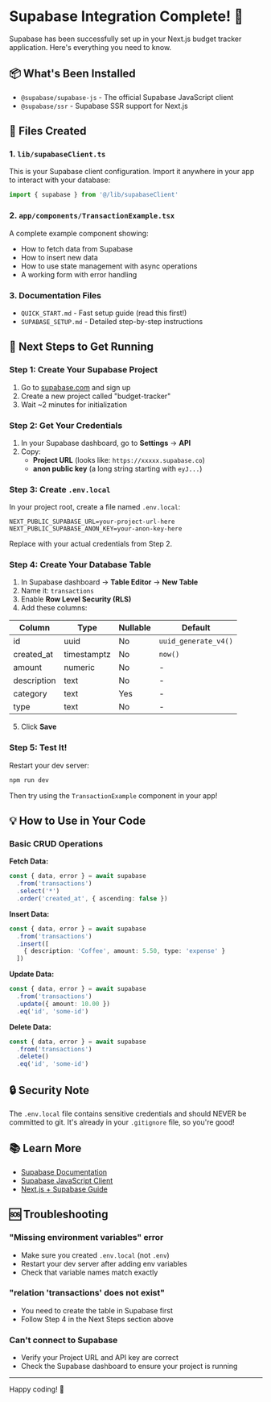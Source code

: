 # Supabase Integration Complete! 🎉

Supabase has been successfully set up in your Next.js budget tracker application. Here's everything you need to know.

## 📦 What's Been Installed

- `@supabase/supabase-js` - The official Supabase JavaScript client
- `@supabase/ssr` - Supabase SSR support for Next.js

## 📁 Files Created

### 1. `lib/supabaseClient.ts`
This is your Supabase client configuration. Import it anywhere in your app to interact with your database:

```typescript
import { supabase } from '@/lib/supabaseClient'
```

### 2. `app/components/TransactionExample.tsx`
A complete example component showing:
- How to fetch data from Supabase
- How to insert new data
- How to use state management with async operations
- A working form with error handling

### 3. Documentation Files
- `QUICK_START.md` - Fast setup guide (read this first!)
- `SUPABASE_SETUP.md` - Detailed step-by-step instructions

## 🚀 Next Steps to Get Running

### Step 1: Create Your Supabase Project
1. Go to [supabase.com](https://supabase.com) and sign up
2. Create a new project called "budget-tracker"
3. Wait ~2 minutes for initialization

### Step 2: Get Your Credentials
1. In your Supabase dashboard, go to **Settings** → **API**
2. Copy:
   - **Project URL** (looks like: `https://xxxxx.supabase.co`)
   - **anon public key** (a long string starting with `eyJ...`)

### Step 3: Create `.env.local`
In your project root, create a file named `.env.local`:

```env
NEXT_PUBLIC_SUPABASE_URL=your-project-url-here
NEXT_PUBLIC_SUPABASE_ANON_KEY=your-anon-key-here
```

Replace with your actual credentials from Step 2.

### Step 4: Create Your Database Table
1. In Supabase dashboard → **Table Editor** → **New Table**
2. Name it: `transactions`
3. Enable **Row Level Security (RLS)**
4. Add these columns:

| Column | Type | Nullable | Default |
|--------|------|----------|---------|
| id | uuid | No | `uuid_generate_v4()` |
| created_at | timestamptz | No | `now()` |
| amount | numeric | No | - |
| description | text | No | - |
| category | text | Yes | - |
| type | text | No | - |

5. Click **Save**

### Step 5: Test It!
Restart your dev server:
```bash
npm run dev
```

Then try using the `TransactionExample` component in your app!

## 💡 How to Use in Your Code

### Basic CRUD Operations

**Fetch Data:**
```typescript
const { data, error } = await supabase
  .from('transactions')
  .select('*')
  .order('created_at', { ascending: false })
```

**Insert Data:**
```typescript
const { data, error } = await supabase
  .from('transactions')
  .insert([
    { description: 'Coffee', amount: 5.50, type: 'expense' }
  ])
```

**Update Data:**
```typescript
const { data, error } = await supabase
  .from('transactions')
  .update({ amount: 10.00 })
  .eq('id', 'some-id')
```

**Delete Data:**
```typescript
const { data, error } = await supabase
  .from('transactions')
  .delete()
  .eq('id', 'some-id')
```

## 🔒 Security Note

The `.env.local` file contains sensitive credentials and should NEVER be committed to git. It's already in your `.gitignore` file, so you're good!

## 📚 Learn More

- [Supabase Documentation](https://supabase.com/docs)
- [Supabase JavaScript Client](https://supabase.com/docs/reference/javascript/introduction)
- [Next.js + Supabase Guide](https://supabase.com/docs/guides/getting-started/quickstarts/nextjs)

## 🆘 Troubleshooting

### "Missing environment variables" error
- Make sure you created `.env.local` (not `.env`)
- Restart your dev server after adding env variables
- Check that variable names match exactly

### "relation 'transactions' does not exist"
- You need to create the table in Supabase first
- Follow Step 4 in the Next Steps section above

### Can't connect to Supabase
- Verify your Project URL and API key are correct
- Check the Supabase dashboard to ensure your project is running

---

Happy coding! 🚀
